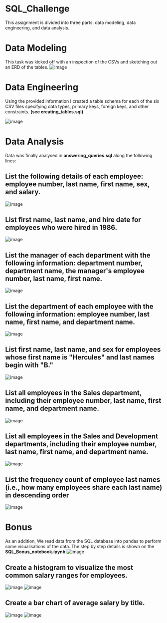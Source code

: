 # SQL_Challenge

This assignment is divided into three parts: data modeling, data engineering, and data analysis.

# Data Modeling
This task was kicked off with an inspection of the CSVs and sketching out an ERD of the tables. 
![image](https://user-images.githubusercontent.com/99673859/167299641-9c3acb5e-d47b-4e9b-a7f2-36942e8de3eb.png)



# Data Engineering
Using the provided information I created a table schema for each of the six CSV files specifying data types, primary keys, foreign keys, and other constraints.
**(see creating_tables.sql)**

![image](https://user-images.githubusercontent.com/99673859/189304919-8887321b-002b-46e3-8e47-14e46fc9d3c0.png)


# Data Analysis
Data was finally analysed in **answering_queries.sql** along the following lines:

## List the following details of each employee: employee number, last name, first name, sex, and salary.
![image](https://user-images.githubusercontent.com/99673859/189329550-c1db5492-99d4-4a57-ada6-b3777f79371c.png)



## List first name, last name, and hire date for employees who were hired in 1986.
![image](https://user-images.githubusercontent.com/99673859/189329871-77b023a1-dd4f-486d-8b6b-9ef9349cd617.png)



## List the manager of each department with the following information: department number, department name, the manager's employee number, last name, first name.
![image](https://user-images.githubusercontent.com/99673859/189330177-a4d5bd4b-9ac7-441e-aeaa-0a0574728416.png)



## List the department of each employee with the following information: employee number, last name, first name, and department name.
![image](https://user-images.githubusercontent.com/99673859/189330484-6dde3553-08d6-4d92-b6a3-03518ac76057.png)



## List first name, last name, and sex for employees whose first name is "Hercules" and last names begin with "B."
![image](https://user-images.githubusercontent.com/99673859/189330697-de7c43cb-a965-4c2c-bc01-9c367f435f67.png)



## List all employees in the Sales department, including their employee number, last name, first name, and department name.
![image](https://user-images.githubusercontent.com/99673859/189331177-a768246f-4c71-49e8-aeb7-5daf06b72276.png)



## List all employees in the Sales and Development departments, including their employee number, last name, first name, and department name.
![image](https://user-images.githubusercontent.com/99673859/189331728-d7bb1ac0-98ed-44da-98ac-e56d5057cc6d.png)



## List the frequency count of employee last names (i.e., how many employees share each last name) in descending order
![image](https://user-images.githubusercontent.com/99673859/189332174-c0e49e12-691f-415d-b90f-391d29646ff5.png)



# Bonus
As an addition, We read data from the SQL database into pandas to perform some visualisations of the data. The step by step details is shown on the **SQL_Bonus_notebook.ipynb**
![image](https://user-images.githubusercontent.com/99673859/189334025-c452b817-75f1-4c32-aab6-e7c93ac722fa.png)



## Create a histogram to visualize the most common salary ranges for employees.
![image](https://user-images.githubusercontent.com/99673859/189337220-93836fc2-1f6b-468e-a073-ae05063e5c57.png)
![image](https://user-images.githubusercontent.com/99673859/189337352-f8180802-9d4e-4bf5-be09-67781fb196ae.png)



## Create a bar chart of average salary by title.
![image](https://user-images.githubusercontent.com/99673859/189337879-1e025112-895a-4516-a6c7-8b54cdf05071.png)
![image](https://user-images.githubusercontent.com/99673859/189338889-1b05d5c7-26de-4007-9cb9-53a393c5dfb8.png)


